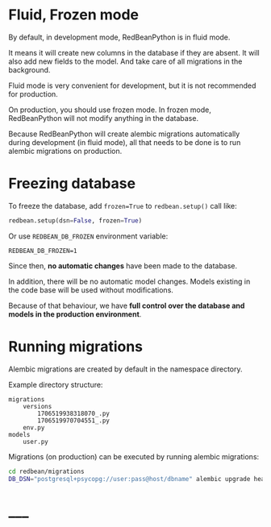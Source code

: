 # Fluid, Frozen mode

By default, in development mode, RedBeanPython is in fluid mode. 

It means it will create new columns in the database if they are absent. It will also add new fields to the model. And take care of all migrations in the background.

Fluid mode is very convenient for development, but it is not recommended for production.

On production, you should use frozen mode. In frozen mode, RedBeanPython will not modify anything in the database.

Because RedBeanPython will create alembic migrations automatically during development (in fluid mode), all that needs to be done is to run alembic migrations on production. 

# Freezing database

To freeze the database, add `frozen=True` to `redbean.setup()` call like:

```python
redbean.setup(dsn=False, frozen=True)
```

Or use `REDBEAN_DB_FROZEN` environment variable:

```
REDBEAN_DB_FROZEN=1
```


Since then, **no automatic changes** have been made to the database.

In addition, there will be no automatic model changes. Models existing in the code base will be used without modifications.

Because of that behaviour, we have **full control over the database and models in the production environment**.

# Running migrations

Alembic migrations are created by default in the namespace directory.

Example directory structure:
```
migrations
    versions 
        1706519938318070_.py
        1706519970704551_.py
    env.py 
models
    user.py
```

Migrations (on production) can be executed by running alembic migrations:

```bash
cd redbean/migrations 
DB_DSN="postgresql+psycopg://user:pass@host/dbname" alembic upgrade head
```

#
# ___

